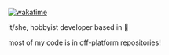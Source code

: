 [![wakatime](https://wakatime.com/badge/user/8dffeb67-0a82-4249-99a2-3b313387d4a3.svg)](https://wakatime.com/@8dffeb67-0a82-4249-99a2-3b313387d4a3)

it/she, hobbyist developer based in 🍁

most of my code is in off-platform repositories!